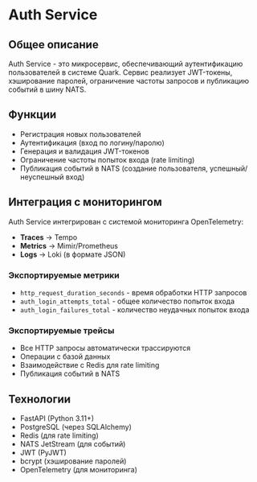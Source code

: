 # Auth Service

## Общее описание

Auth Service - это микросервис, обеспечивающий аутентификацию пользователей в системе Quark. Сервис реализует JWT-токены, хэширование паролей, ограничение частоты запросов и публикацию событий в шину NATS.

## Функции

- Регистрация новых пользователей
- Аутентификация (вход по логину/паролю)
- Генерация и валидация JWT-токенов
- Ограничение частоты попыток входа (rate limiting)
- Публикация событий в NATS (создание пользователя, успешный/неуспешный вход)

## Интеграция с мониторингом

Auth Service интегрирован с системой мониторинга OpenTelemetry:
- **Traces** → Tempo
- **Metrics** → Mimir/Prometheus
- **Logs** → Loki (в формате JSON)

### Экспортируемые метрики

- `http_request_duration_seconds` - время обработки HTTP запросов
- `auth_login_attempts_total` - общее количество попыток входа
- `auth_login_failures_total` - количество неудачных попыток входа

### Экспортируемые трейсы

- Все HTTP запросы автоматически трассируются
- Операции с базой данных
- Взаимодействие с Redis для rate limiting
- Публикация событий в NATS

## Технологии

- FastAPI (Python 3.11+)
- PostgreSQL (через SQLAlchemy)
- Redis (для rate limiting)
- NATS JetStream (для событий)
- JWT (PyJWT)
- bcrypt (хэширование паролей)
- OpenTelemetry (для мониторинга)